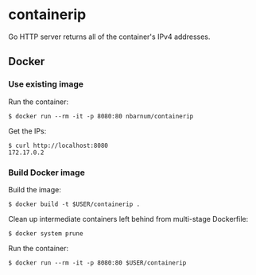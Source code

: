 # containerip

Go HTTP server returns all of the container's IPv4 addresses.

## Docker

### Use existing image

Run the container:

```
$ docker run --rm -it -p 8080:80 nbarnum/containerip
```

Get the IPs:

```
$ curl http://localhost:8080
172.17.0.2
```

### Build Docker image

Build the image:

```
$ docker build -t $USER/containerip .
```

Clean up intermediate containers left behind from multi-stage Dockerfile:

```
$ docker system prune
```

Run the container:

```
$ docker run --rm -it -p 8080:80 $USER/containerip
```
